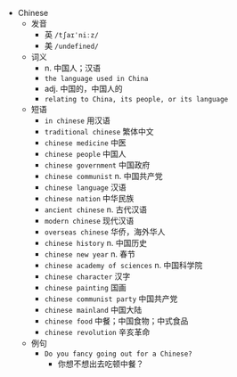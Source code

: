 - Chinese
  - 发音
    - 英 `/tʃaɪˈniːz/`
    - 美 `/undefined/`
  - 词义
    - n. 中国人；汉语
    - `the language used in China`
    - adj. 中国的，中国人的
    - `relating to China, its people, or its language`
  - 短语
    - `in chinese` 用汉语 
    - `traditional chinese` 繁体中文 
    - `chinese medicine` 中医 
    - `chinese people` 中国人 
    - `chinese government` 中国政府 
    - `chinese communist` n. 中国共产党 
    - `chinese language` 汉语 
    - `chinese nation` 中华民族 
    - `ancient chinese` n. 古代汉语 
    - `modern chinese` 现代汉语 
    - `overseas chinese` 华侨，海外华人 
    - `chinese history` n. 中国历史 
    - `chinese new year` n. 春节 
    - `chinese academy of sciences` n. 中国科学院 
    - `chinese character` 汉字 
    - `chinese painting` 国画 
    - `chinese communist party` 中国共产党 
    - `chinese mainland` 中国大陆 
    - `chinese food` 中餐；中国食物；中式食品 
    - `chinese revolution` 辛亥革命 
  - 例句
    - `Do you fancy going out for a Chinese?`
      - 你想不想出去吃顿中餐？

